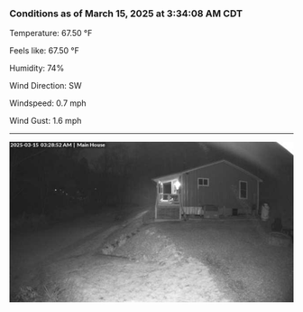 ### Conditions as of March 15, 2025 at 3:34:08 AM CDT 

Temperature: 67.50 &deg;F

Feels like: 67.50 &deg;F

Humidity: 74%

Wind Direction: SW

Windspeed: 0.7 mph

Wind Gust: 1.6 mph

---

<img src="./images/latest.jpeg"/>

